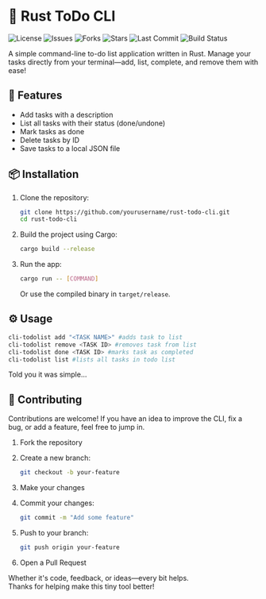 # 📝 Rust ToDo CLI
![License](https://img.shields.io/github/license/Niall-Sharma/RustCliTodo)
![Issues](https://img.shields.io/github/issues/Niall-Sharma/RustCliTodo)
![Forks](https://img.shields.io/github/forks/Niall-Sharma/RustCliTodo?style=social)
![Stars](https://img.shields.io/github/stars/Niall-Sharma/RustCliTodo?style=social)
![Last Commit](https://img.shields.io/github/last-commit/Niall-Sharma/RustCliTodo)
![Build Status](https://github.com/Niall-Sharma/RustCliTodo/actions/workflows/rust.yml/badge.svg)

A simple command-line to-do list application written in Rust. Manage your tasks directly from your terminal—add, list, complete, and remove them with ease!

## 🚀 Features

- Add tasks with a description
- List all tasks with their status (done/undone)
- Mark tasks as done
- Delete tasks by ID
- Save tasks to a local JSON file

## 📦 Installation

1. Clone the repository:

    ```bash
    git clone https://github.com/yourusername/rust-todo-cli.git
    cd rust-todo-cli
    ```

2. Build the project using Cargo:

    ```bash
    cargo build --release
    ```

3. Run the app:

    ```bash
    cargo run -- [COMMAND]
    ```

    Or use the compiled binary in `target/release`.

## ⚙️ Usage

```bash
cli-todolist add "<TASK NAME>" #adds task to list
cli-todolist remove <TASK ID> #removes task from list
cli-todolist done <TASK ID> #marks task as completed
cli-todolist list #lists all tasks in todo list
```
Told you it was simple...

## 🤝 Contributing

Contributions are welcome! If you have an idea to improve the CLI, fix a bug, or add a feature, feel free to jump in.

1. Fork the repository
2. Create a new branch:

    ```bash
    git checkout -b your-feature
    ```

3. Make your changes

4. Commit your changes:

    ```bash
    git commit -m "Add some feature"
    ```

5. Push to your branch:

    ```bash
    git push origin your-feature
    ```

6. Open a Pull Request

Whether it's code, feedback, or ideas—every bit helps.  
Thanks for helping make this tiny tool better!
